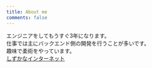 ```yaml
---
title: About me
comments: false
---
```


エンジニアをしてもうすぐ3年になります。  
仕事では主にバックエンド側の開発を行うことが多いです。  
趣味で柔術をやっています。  
[しずかなインターネット](https://sizu.me/shoooo)

